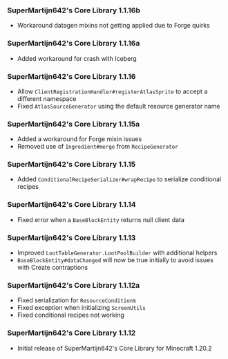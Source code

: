 ### SuperMartijn642's Core Library 1.1.16b
- Workaround datagen mixins not getting applied due to Forge quirks

### SuperMartijn642's Core Library 1.1.16a
- Added workaround for crash with Iceberg

### SuperMartijn642's Core Library 1.1.16
- Allow `ClientRegistrationHandler#registerAtlasSprite` to accept a different namespace
- Fixed `AtlasSourceGenerator` using the default resource generator name

### SuperMartijn642's Core Library 1.1.15a
- Added a workaround for Forge mixin issues
- Removed use of `Ingredient#merge` from `RecipeGenerator`

### SuperMartijn642's Core Library 1.1.15
- Added `ConditionalRecipeSerializer#wrapRecipe` to serialize conditional recipes

### SuperMartijn642's Core Library 1.1.14
- Fixed error when a `BaseBlockEntity` returns null client data

### SuperMartijn642's Core Library 1.1.13
- Improved `LootTableGenerator.LootPoolBuilder` with additional helpers
- `BaseBlockEntity#dataChanged` will now be true initially to avoid issues with Create contraptions

### SuperMartijn642's Core Library 1.1.12a
- Fixed serialization for `ResourceCondition`s
- Fixed exception when initializing `ScreenUtils`
- Fixed conditional recipes not working

### SuperMartijn642's Core Library 1.1.12
- Initial release of SuperMartijn642's Core Library for Minecraft 1.20.2
